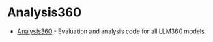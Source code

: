 # Analysis360

- [Analysis360](https://github.com/LLM360/Analysis360) - Evaluation and analysis code for all LLM360 models.